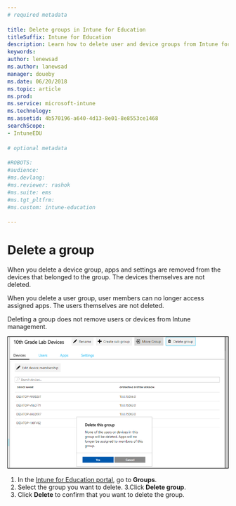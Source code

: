 ```yaml
---
# required metadata

title: Delete groups in Intune for Education
titleSuffix: Intune for Education
description: Learn how to delete user and device groups from Intune for Education
keywords:
author: lenewsad
ms.author: lanewsad
manager: doueby
ms.date: 06/20/2018
ms.topic: article
ms.prod:
ms.service: microsoft-intune
ms.technology:
ms.assetid: 4b570196-a640-4d13-8e01-8e8553ce1468
searchScope:
- IntuneEDU

# optional metadata

#ROBOTS:
#audience:
#ms.devlang:
#ms.reviewer: rashok
#ms.suite: ems
#ms.tgt_pltfrm:
#ms.custom: intune-education

---
```


# Delete a group  

When you delete a device group, apps and settings are removed from the devices that belonged to the group. The devices themselves are not deleted. 

When you delete a user group, user members can no longer access assigned apps. The users themselves are not deleted.

Deleting a group does not remove users or devices from Intune management.

  ![Delete groups buttons encircled in red](./media/groups-011-delete-groups.png)

1.	In the [Intune for Education portal](https://intuneeducation.portal.azure.com), go to **Groups**.
2. Select the group you want to delete.
3.Click **Delete group**. 
4. Click **Delete** to confirm that you want to delete the group.


